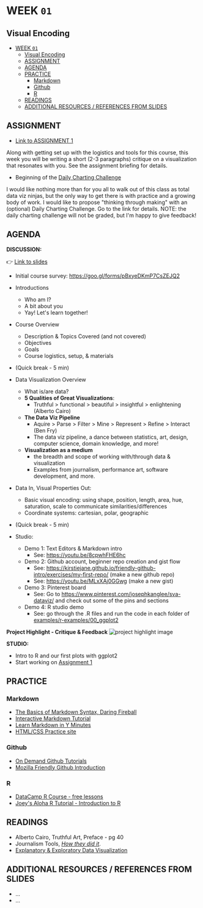 # WEEK `01`
## Visual Encoding

<!-- TOC START min:1 max:3 link:true update:true -->
- [WEEK `01`](#week-01)
  - [Visual Encoding](#visual-encoding)
  - [ASSIGNMENT](#assignment)
  - [AGENDA](#agenda)
  - [PRACTICE](#practice)
    - [Markdown](#markdown)
    - [Github](#github)
    - [R](#r)
  - [READINGS](#readings)
  - [ADDITIONAL RESOURCES / REFERENCES FROM SLIDES](#additional-resources--references-from-slides)

<!-- TOC END -->



## ASSIGNMENT

* [Link to ASSIGNMENT 1](ASSIGNMENT01.md)

Along with getting set up with the logistics and tools for this course, this week you will be writing a short (2-3 paragraphs) critique on a visualization that resonates with you. See the assignment briefing for details.

* Beginning of the [Daily Charting Challenge](../daily-sketch-challenge.md)

I would like nothing more than for you all to walk out of this class as total data viz ninjas, but the only way to get there is with practice and a growing body of work. I would like to propose "thinking through making" with an (optional) Daily Charting Challenge. Go to the link for details. NOTE: the daily charting challenge will not be graded, but I'm happy to give feedback!

## AGENDA

**DISCUSSION:**

👉 [Link to slides](https://docs.google.com/presentation/d/1cua8Wtk7HLlT_sufSTY9WXs102C3AYiwvB34LJwRnR4/edit?usp=sharing)

* Initial course survey: https://goo.gl/forms/pBxyeDKmP7CsZEJQ2

* Introductions
  - Who am I?
  - A bit about you
  - Yay! Let's learn together!
* Course Overview
  - Description & Topics Covered (and not covered)
  - Objectives
  - Goals
  - Course logistics, setup, & materials
* (Quick break - 5 min)
* Data Visualization Overview
  * What is/are data?
  - **5 Qualities of Great Visualizations**:
    + Truthful > functional > beautiful > insightful > enlightening (Alberto Cairo)
  - **The Data Viz Pipeline**
    + Aquire > Parse > Filter > Mine > Represent > Refine > Interact (Ben Fry)
    + The data viz pipeline, a dance between statistics, art, design, computer science, domain knowledge, and more!
  - **Visualization as a medium**
    + the breadth and scope of working with/through data & visualization
    + Examples from journalism, performance art, software development, and more.
* Data In, Visual Properties Out:
  - Basic visual encoding: using shape, position, length, area, hue, saturation, scale to communicate similarities/differences
  - Coordinate systems: cartesian, polar, geographic
* (Quick break - 5 min)
* Studio:
  * Demo 1: Text Editors & Markdown intro
    - See: https://youtu.be/8cpwhFHE6hc
  * Demo 2: Github account, beginner repo creation and gist flow
    - See: https://kirstiejane.github.io/friendly-github-intro/exercises/my-first-repo/ (make a new github repo)
    - See: https://youtu.be/MLxXAj0GGwg (make a new gist)
  * Demo 3: Pinterest board
    - See: Go to https://www.pinterest.com/josephkanglee/sva-dataviz/ and check out some of the pins and sections
  * Demo 4: R studio demo
    - See: go through the .R files and run the code in each folder of  [examples/r-examples/00_ggplot2](examples/r-examples/00_ggplot2)



**Project Highlight - Critique & Feedback**
![project highlight image](https://news.psu.edu/sites/default/files/styles/threshold-992/public/hockeystick.gif?itok=d3wvICuj)

**STUDIO:**
* Intro to R and our first plots with ggplot2
* Start working on [Assignment 1](ASSIGNMENT01.md)


## PRACTICE

### Markdown
* [The Basics of Markdown Syntax, Daring Fireball](http://daringfireball.net/projects/markdown/basics)
* [Interactive Markdown Tutorial](https://www.markdowntutorial.com/)
* [Learn Markdown in Y Minutes](https://learnxinyminutes.com/docs/markdown/)
* [HTML/CSS Practice site](http://webdive.ktam.org/web/basics)

### Github
* [On Demand Github Tutorials](https://guides.github.com/activities/hello-world/)
* [Mozilla Friendly Github Introduction](https://kirstiejane.github.io/friendly-github-intro/exercises/my-first-repo/)

### R
* [DataCamp R Course - free lessons](https://campus.datacamp.com/courses/free-introduction-to-r/)
* [Joey's Aloha R Tutorial - Introduction to R](https://github.com/joeyklee/aloha-r)


## READINGS
* Alberto Cairo, Truthful Art, Preface - pg 40
* Journalism Tools, [_How they did it_](https://medium.com/@Journalism2ls/how-they-did-it-1b2a9baf666a).
* [Explanatory & Exploratory Data Visualization](https://www.youtube.com/watch?v=YxKr2a-Y1WE)

## ADDITIONAL RESOURCES / REFERENCES FROM SLIDES
* ...
* ...
